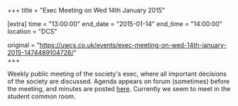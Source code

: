 +++
title = "Exec Meeting on Wed 14th January 2015"

[extra]
time = "13:00:00"
end_date = "2015-01-14"
end_time = "14:00:00"
location = "DCS"

original = "https://uwcs.co.uk/events/exec-meeting-on-wed-14th-january-2015-1474489104726/"    
+++

Weekly public meeting of the society's exec, where all important decisions of the society are discussed. Agenda appears on forum (sometimes) before the meeting, and minutes are posted [here](https://uwcs.co.uk/minutes/1/). Currently we seem to meet in the student common room.

